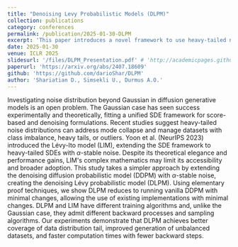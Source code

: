 ```yaml
---
title: "Denoising Levy Probabilistic Models (DLPM)"
collection: publications
category: conferences
permalink: /publication/2025-01-30-DLPM
excerpt: 'This paper introduces a novel framework to use heavy-tailed noise in the denoising diffusion paradigm, which constitutes a generalization of the original DDPM method. Using heavy-tailed noise is shown to bring benefits in various contexts: heavy-tailed data distributions, better robustness to class imbalance, and smaller computational time.'
date: 2025-01-30
venue: ICLR 2025
slidesurl: '/files/DLPM_Presentation.pdf' # 'http://academicpages.github.io/files/slides1.pdf'
paperurl: 'https://arxiv.org/abs/2407.18609'
github: 'https://github.com/darioShar/DLPM'
author: 'Shariatian D., Simsekli U., Durmus A.O.'
---
```


Investigating noise distribution beyond Gaussian in diffusion generative models is an open problem. The Gaussian case has seen success experimentally and theoretically, fitting a unified SDE framework for score-based and denoising formulations. Recent studies suggest heavy-tailed noise distributions can address mode collapse and manage datasets with class imbalance, heavy tails, or outliers. Yoon et al. (NeurIPS 2023) introduced the Lévy-Ito model (LIM), extending the SDE framework to heavy-tailed SDEs with $\alpha$-stable noise. Despite its theoretical elegance and performance gains, LIM's complex mathematics may limit its accessibility and broader adoption. This study takes a simpler approach by extending the denoising diffusion probabilistic model (DDPM) with $\alpha$-stable noise, creating the denoising Lévy probabilistic model (DLPM). Using elementary proof techniques, we show DLPM reduces to running vanilla DDPM with minimal changes, allowing the use of existing implementations with minimal changes. DLPM and LIM have different training algorithms and, unlike the Gaussian case, they admit different backward processes and sampling algorithms. Our experiments demonstrate that DLPM achieves better coverage of data distribution tail, improved generation of unbalanced datasets, and faster computation times with fewer backward steps.